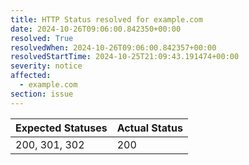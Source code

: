 ```yaml
---
title: HTTP Status resolved for example.com
date: 2024-10-26T09:06:00.842350+00:00
resolved: True
resolvedWhen: 2024-10-26T09:06:00.842357+00:00
resolvedStartTime: 2024-10-25T21:09:43.191474+00:00
severity: notice
affected:
  - example.com
section: issue
---
```


| Expected Statuses | Actual Status  |
|-------------------|----------------|
| 200, 301, 302 | 200 |
